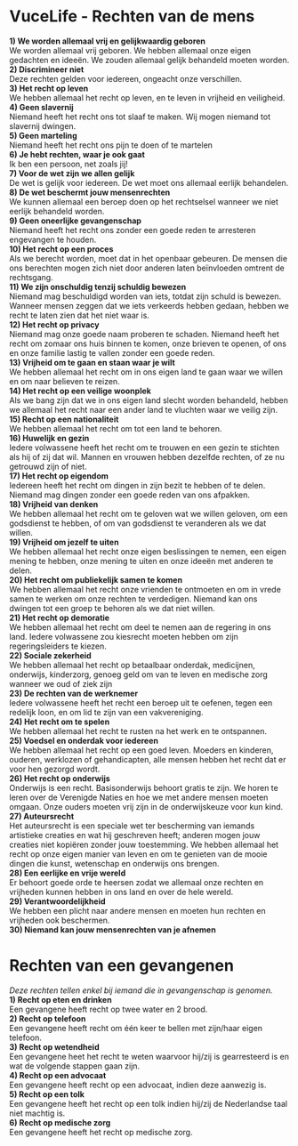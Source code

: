 # VuceLife - Rechten van de mens

**1) We worden allemaal vrij en gelijkwaardig geboren** <br>
We worden allemaal vrij geboren. We hebben allemaal onze eigen gedachten en ideeën. We zouden allemaal gelijk behandeld moeten worden.<br>
**2) Discrimineer niet**<br>
Deze rechten gelden voor iedereen, ongeacht onze verschillen.<br>
**3) Het recht op leven**<br>
We hebben allemaal het recht op leven, en te leven in vrijheid en veiligheid.<br>
**4) Geen slavernij**<br>
Niemand heeft het recht ons tot slaaf te maken. Wij mogen niemand tot slavernij dwingen.<br>
**5) Geen marteling**<br>
Niemand heeft het recht ons pijn te doen of te martelen<br>
**6) Je hebt rechten, waar je ook gaat**<br>
Ik ben een persoon, net zoals jij!<br>
**7) Voor de wet zijn we allen gelijk**<br>
De wet is gelijk voor iedereen. De wet moet ons allemaal eerlijk behandelen.<br>
**8) De wet beschermt jouw mensenrechten**<br>
We kunnen allemaal een beroep doen op het rechtselsel wanneer we niet eerlijk behandeld worden.<br>
**9) Geen oneerlijke gevangenschap**<br>
Niemand heeft het recht ons zonder een goede reden te arresteren engevangen te houden.<br>
**10) Het recht op een proces**<br>
Als we berecht worden, moet dat in het openbaar gebeuren. De mensen die ons berechten mogen zich niet door anderen laten beïnvloeden omtrent de rechtsgang.<br>
**11) We zijn onschuldig tenzij schuldig bewezen**<br>
Niemand mag beschuldigd worden van iets, totdat zijn schuld is bewezen. Wanneer mensen zeggen dat we iets verkeerds hebben gedaan, hebben we recht te laten zien dat het niet waar is.<br>
**12) Het recht op privacy**<br>
Niemand mag onze goede naam proberen te schaden. Niemand heeft het recht om zomaar ons huis binnen te komen, onze brieven te openen, of ons en onze familie lastig te vallen zonder een goede reden.<br>
**13) Vrijheid om te gaan en staan waar je wilt**<br>
We hebben allemaal het recht om in ons eigen land te gaan waar we willen en om naar believen te reizen.<br>
**14) Het recht op een veilige woonplek**<br>
Als we bang zijn dat we in ons eigen land slecht worden behandeld, hebben we allemaal het recht naar een ander land te vluchten waar we veilig zijn.<br>
**15) Recht op een nationaliteit**<br>
We hebben allemaal het recht om tot een land te behoren.<br>
**16) Huwelijk en gezin**<br>
Iedere volwassene heeft het recht om te trouwen en een gezin te stichten als hij of zij dat wil. Mannen en vrouwen hebben dezelfde rechten, of ze nu getrouwd zijn of niet.<br>
**17) Het recht op eigendom**<br>
Iedereen heeft het recht om dingen in zijn bezit te hebben of te delen. Niemand mag dingen zonder een goede reden van ons afpakken.<br>
**18) Vrijheid van denken**<br>
We hebben allemaal het recht om te geloven wat we willen geloven, om een godsdienst te hebben, of om van godsdienst te veranderen als we dat willen.<br>
**19) Vrijheid om jezelf te uiten**<br>
We hebben allemaal het recht onze eigen beslissingen te nemen, een eigen mening te hebben, onze mening te uiten en onze ideeën met anderen te delen.<br>
**20) Het recht om publiekelijk samen te komen**<br>
We hebben allemaal het recht onze vrienden te ontmoeten en om in vrede samen te werken om onze rechten te verdedigen. Niemand kan ons dwingen tot een groep te behoren als we dat niet willen.<br>
**21) Het recht op demoratie**<br>
We hebben allemaal het recht om deel te nemen aan de regering in ons land. Iedere volwassene zou kiesrecht moeten hebben om zijn regeringsleiders te kiezen.<br>
**22) Sociale zekerheid**<br>
We hebben allemaal het recht op betaalbaar onderdak, medicijnen, onderwijs, kinderzorg, genoeg geld om van te leven en medische zorg wanneer we oud of ziek zijn<br>
**23) De rechten van de werknemer**<br>
Iedere volwassene heeft het recht een beroep uit te oefenen, tegen een redelijk loon, en om lid te zijn van een vakvereniging.<br>
**24) Het recht om te spelen**<br>
We hebben allemaal het recht te rusten na het werk en te ontspannen.<br>
**25) Voedsel en onderdak voor iedereen**<br>
We hebben allemaal het recht op een goed leven. Moeders en kinderen, ouderen, werklozen of gehandicapten, alle mensen hebben het recht dat er voor hen gezorgd wordt.<br>
**26) Het recht op onderwijs**<br>
Onderwijs is een recht. Basisonderwijs behoort gratis te zijn. We horen te leren over de Verenigde Naties en hoe we met andere mensen moeten omgaan. Onze ouders moeten vrij zijn in de onderwijskeuze voor kun kind.<br>
**27) Auteursrecht**<br>
Het auteursrecht is een speciale wet ter bescherming van iemands artistieke creaties en wat hij geschreven heeft; anderen mogen jouw creaties niet kopiëren zonder jouw toestemming. We hebben allemaal het recht op onze eigen manier van leven en om te genieten van de mooie dingen die kunst, wetenschap en onderwijs ons brengen.<br>
**28) Een eerlijke en vrije wereld**<br>
Er behoort goede orde te heersen zodat we allemaal onze rechten en vrijheden kunnen hebben in ons land en over de hele wereld.<br>
**29) Verantwoordelijkheid**<br>
We hebben een plicht naar andere mensen en moeten hun rechten en vrijheden ook beschermen.<br>
**30) Niemand kan jouw mensenrechten van je afnemen**<br>


# Rechten van een gevangenen
*Deze rechten tellen enkel bij iemand die in gevangenschap is genomen.*<br>
**1) Recht op eten en drinken**<br>
Een gevangene heeft recht op twee water en 2 brood.<br>
**2) Recht op telefoon**<br>
Een gevangene heeft recht om één keer te bellen met zijn/haar eigen telefoon.<br> 
**3) Recht op wetendheid**<br>
Een gevangene heet het recht te weten waarvoor hij/zij is gearresteerd is en wat de volgende stappen gaan zijn.<br>
**4) Recht op een advocaat**<br>
Een gevangene heeft recht op een advocaat, indien deze aanwezig is.<br>
**5) Recht op een tolk**<br>
Een gevangene heeft het recht op een tolk indien hij/zij de Nederlandse taal niet machtig is.<br>
**6) Recht op medische zorg**<br>
Een gevangene heeft het recht op medische zorg.<br>